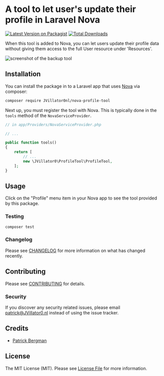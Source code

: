 # A tool to let user's update their profile in Laravel Nova

[![Latest Version on Packagist](https://img.shields.io/packagist/v/JVillator0nl/nova-profile-tool.svg?style=flat-square)](https://packagist.org/packages/JVillator0nl/nova-profile-tool)
[![Total Downloads](https://img.shields.io/packagist/dt/JVillator0nl/nova-profile-tool.svg?style=flat-square)](https://packagist.org/packages/JVillator0nl/nova-profile-tool)


When this tool is added to Nova, you can let users update their profile data without giving them access to the full
User resource under 'Resources'.

![screenshot of the backup tool](https://github.com/JVillator0nl/nova-profile-tool/raw/master/screenshot.png)

## Installation

You can install the package in to a Laravel app that uses [Nova](https://nova.laravel.com) via composer:

```bash
composer require JVillator0nl/nova-profile-tool
```

Next up, you must register the tool with Nova. This is typically done in the `tools` method of the `NovaServiceProvider`.

```php
// in app/Providers/NovaServiceProvider.php

// ...

public function tools()
{
    return [
        // ...
        new \JVillator0\ProfileTool\ProfileTool,
    ];
}
```

## Usage

Click on the "Profile" menu item in your Nova app to see the tool provided by this package.

### Testing

``` bash
composer test
```

### Changelog

Please see [CHANGELOG](CHANGELOG.md) for more information on what has changed recently.

## Contributing

Please see [CONTRIBUTING](CONTRIBUTING.md) for details.

### Security

If you discover any security related issues, please email patrick@JVillator0.nl instead of using the issue tracker.

## Credits

- [Patrick Bergman](https://github.com/patrickbergman)

## License

The MIT License (MIT). Please see [License File](LICENSE.md) for more information.
